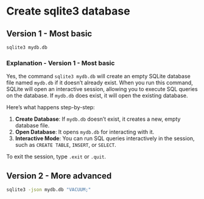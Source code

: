 # Create sqlite3 database
## Version 1 - Most basic
```bash
sqlite3 mydb.db
```
### Explanation - Version 1 - Most basic
Yes, the command `sqlite3 mydb.db` will create an empty SQLite database file named `mydb.db` if it doesn’t already exist. When you run this command, SQLite will open an interactive session, allowing you to execute SQL queries on the database. If `mydb.db` does exist, it will open the existing database.

Here’s what happens step-by-step:
1. **Create Database**: If `mydb.db` doesn’t exist, it creates a new, empty database file.
2. **Open Database**: It opens `mydb.db` for interacting with it.
3. **Interactive Mode**: You can run SQL queries interactively in the session, such as `CREATE TABLE`, `INSERT`, or `SELECT`.

To exit the session, type `.exit` or `.quit`.

## Version 2 - More advanced
```bash
sqlite3 -json mydb.db "VACUUM;"
```
